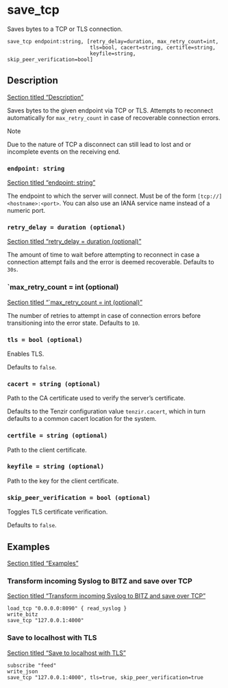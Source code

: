 # save_tcp

Saves bytes to a TCP or TLS connection.

```tql
save_tcp endpoint:string, [retry_delay=duration, max_retry_count=int,
                           tls=bool, cacert=string, certifle=string,
                           keyfile=string, skip_peer_verification=bool]
```

## Description

[Section titled “Description”](#description)

Saves bytes to the given endpoint via TCP or TLS. Attempts to reconnect automatically for `max_retry_count` in case of recoverable connection errors.

Note

Due to the nature of TCP a disconnect can still lead to lost and or incomplete events on the receiving end.

### `endpoint: string`

[Section titled “endpoint: string”](#endpoint-string)

The endpoint to which the server will connect. Must be of the form `[tcp://]<hostname>:<port>`. You can also use an IANA service name instead of a numeric port.

### `retry_delay = duration (optional)`

[Section titled “retry\_delay = duration (optional)”](#retry_delay--duration-optional)

The amount of time to wait before attempting to reconnect in case a connection attempt fails and the error is deemed recoverable. Defaults to `30s`.

### \`max\_retry\_count = int (optional)

[Section titled “\`max\_retry\_count = int (optional)”](#max_retry_count--int-optional)

The number of retries to attempt in case of connection errors before transitioning into the error state. Defaults to `10`.

### `tls = bool (optional)`

Enables TLS.

Defaults to `false`.

### `cacert = string (optional)`

Path to the CA certificate used to verify the server’s certificate.

Defaults to the Tenzir configuration value `tenzir.cacert`, which in turn defaults to a common cacert location for the system.

### `certfile = string (optional)`

Path to the client certificate.

### `keyfile = string (optional)`

Path to the key for the client certificate.

### `skip_peer_verification = bool (optional)`

Toggles TLS certificate verification.

Defaults to `false`.

## Examples

[Section titled “Examples”](#examples)

### Transform incoming Syslog to BITZ and save over TCP

[Section titled “Transform incoming Syslog to BITZ and save over TCP”](#transform-incoming-syslog-to-bitz-and-save-over-tcp)

```tql
load_tcp "0.0.0.0:8090" { read_syslog }
write_bitz
save_tcp "127.0.0.1:4000"
```

### Save to localhost with TLS

[Section titled “Save to localhost with TLS”](#save-to-localhost-with-tls)

```tql
subscribe "feed"
write_json
save_tcp "127.0.0.1:4000", tls=true, skip_peer_verification=true
```